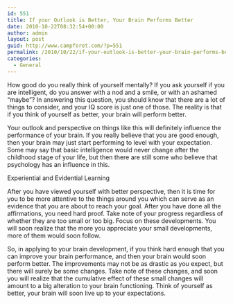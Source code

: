 ```yaml
---
id: 551
title: If your Outlook is Better, Your Brain Performs Better
date: 2010-10-22T08:32:54+00:00
author: admin
layout: post
guid: http://www.campforet.com/?p=551
permalink: /2010/10/22/if-your-outlook-is-better-your-brain-performs-better/
categories:
  - General
---
```

How good do you really think of yourself mentally? If you ask yourself if you are intelligent, do you answer with a nod and a smile, or with an ashamed “maybe”? In answering this question, you should know that there are a lot of things to consider, and your IQ score is just one of those. The reality is that if you think of yourself as better, your brain will perform better. 

Your outlook and perspective on things like this will definitely influence the performance of your brain. If you really believe that you are good enough, then your brain may just start performing to level with your expectation. Some may say that basic intelligence would never change after the childhood stage of your life, but then there are still some who believe that psychology has an influence in this.

Experiential and Evidential Learning

After you have viewed yourself with better perspective, then it is time for you to be more attentive to the things around you which can serve as an evidence that you are about to reach your goal. After you have done all the affirmations, you need hard proof. Take note of your progress regardless of whether they are too small or too big. Focus on these developments. You will soon realize that the more you appreciate your small developments, more of them would soon follow. 

So, in applying to your brain development, if you think hard enough that you can improve your brain performance, and then your brain would soon perform better. The improvements may not be as drastic as you expect, but there will surely be some changes. Take note of these changes, and soon you will realize that the cumulative effect of these small changes will amount to a big alteration to your brain functioning. Think of yourself as better, your brain will soon live up to your expectations.